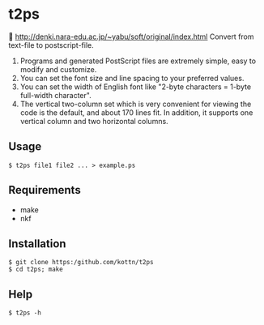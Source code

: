 # t2ps
:link: http://denki.nara-edu.ac.jp/~yabu/soft/original/index.html
Convert from text-file to postscript-file.
1. Programs and generated PostScript files are extremely simple, easy to modify and customize.
1. You can set the font size and line spacing to your preferred values.
1. You can set the width of English font like "2-byte characters = 1-byte full-width character".
1. The vertical two-column set which is very convenient for viewing the code is the default, and about 170 lines fit. In addition, it supports one vertical column and two horizontal columns.

## Usage
```
$ t2ps file1 file2 ... > example.ps
```

## Requirements
* make
* nkf

## Installation
```
$ git clone https:/github.com/kottn/t2ps
$ cd t2ps; make
```

## Help
```
$ t2ps -h
```
